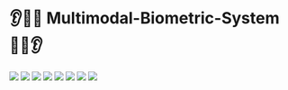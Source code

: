# 👂🚶‍♀️ Multimodal-Biometric-System 🚶‍♂️👂
<img src="images/BIOMETRICS FINAL REPORT_page-0001.jpg">
<img src="images/BIOMETRICS FINAL REPORT_page-0002.jpg">
<img src="images/BIOMETRICS FINAL REPORT_page-0003.jpg">
<img src="images/BIOMETRICS FINAL REPORT_page-0004.jpg">
<img src="images/BIOMETRICS FINAL REPORT_page-0005.jpg">
<img src="images/BIOMETRICS FINAL REPORT_page-0006.jpg">
<img src="images/BIOMETRICS FINAL REPORT_page-0007.jpg">
<img src="images/BIOMETRICS FINAL REPORT_page-0008.jpg">
